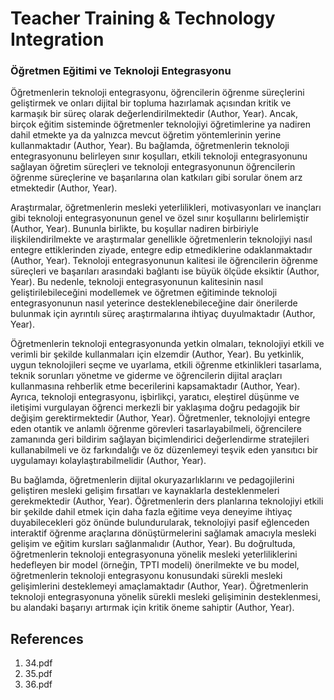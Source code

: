 # Teacher Training & Technology Integration

### Öğretmen Eğitimi ve Teknoloji Entegrasyonu

Öğretmenlerin teknoloji entegrasyonu, öğrencilerin öğrenme süreçlerini geliştirmek ve onları dijital bir topluma hazırlamak açısından kritik ve karmaşık bir süreç olarak değerlendirilmektedir (Author, Year). Ancak, birçok eğitim sisteminde öğretmenler teknolojiyi öğretimlerine ya nadiren dahil etmekte ya da yalnızca mevcut öğretim yöntemlerinin yerine kullanmaktadır (Author, Year). Bu bağlamda, öğretmenlerin teknoloji entegrasyonunu belirleyen sınır koşulları, etkili teknoloji entegrasyonunu sağlayan öğretim süreçleri ve teknoloji entegrasyonunun öğrencilerin öğrenme süreçlerine ve başarılarına olan katkıları gibi sorular önem arz etmektedir (Author, Year).

Araştırmalar, öğretmenlerin mesleki yeterlilikleri, motivasyonları ve inançları gibi teknoloji entegrasyonunun genel ve özel sınır koşullarını belirlemiştir (Author, Year). Bununla birlikte, bu koşullar nadiren birbiriyle ilişkilendirilmekte ve araştırmalar genellikle öğretmenlerin teknolojiyi nasıl entegre ettiklerinden ziyade, entegre edip etmediklerine odaklanmaktadır (Author, Year). Teknoloji entegrasyonunun kalitesi ile öğrencilerin öğrenme süreçleri ve başarıları arasındaki bağlantı ise büyük ölçüde eksiktir (Author, Year). Bu nedenle, teknoloji entegrasyonunun kalitesinin nasıl geliştirilebileceğini modellemek ve öğretmen eğitiminde teknoloji entegrasyonunun nasıl yeterince desteklenebileceğine dair önerilerde bulunmak için ayrıntılı süreç araştırmalarına ihtiyaç duyulmaktadır (Author, Year).

Öğretmenlerin teknoloji entegrasyonunda yetkin olmaları, teknolojiyi etkili ve verimli bir şekilde kullanmaları için elzemdir (Author, Year). Bu yetkinlik, uygun teknolojileri seçme ve uyarlama, etkili öğrenme etkinlikleri tasarlama, teknik sorunları yönetme ve giderme ve öğrencilerin dijital araçları kullanmasına rehberlik etme becerilerini kapsamaktadır (Author, Year). Ayrıca, teknoloji entegrasyonu, işbirlikçi, yaratıcı, eleştirel düşünme ve iletişimi vurgulayan öğrenci merkezli bir yaklaşıma doğru pedagojik bir değişim gerektirmektedir (Author, Year). Öğretmenler, teknolojiyi entegre eden otantik ve anlamlı öğrenme görevleri tasarlayabilmeli, öğrencilere zamanında geri bildirim sağlayan biçimlendirici değerlendirme stratejileri kullanabilmeli ve öz farkındalığı ve öz düzenlemeyi teşvik eden yansıtıcı bir uygulamayı kolaylaştırabilmelidir (Author, Year).

Bu bağlamda, öğretmenlerin dijital okuryazarlıklarını ve pedagojilerini geliştiren mesleki gelişim fırsatları ve kaynaklarla desteklenmeleri gerekmektedir (Author, Year). Öğretmenlerin ders planlarına teknolojiyi etkili bir şekilde dahil etmek için daha fazla eğitime veya deneyime ihtiyaç duyabilecekleri göz önünde bulundurularak, teknolojiyi pasif eğlenceden interaktif öğrenme araçlarına dönüştürmelerini sağlamak amacıyla mesleki gelişim ve eğitim kursları sağlanmalıdır (Author, Year). Bu doğrultuda, öğretmenlerin teknoloji entegrasyonuna yönelik mesleki yeterliliklerini hedefleyen bir model (örneğin, TPTI modeli) önerilmekte ve bu model, öğretmenlerin teknoloji entegrasyonu konusundaki sürekli mesleki gelişimlerini desteklemeyi amaçlamaktadır (Author, Year). Öğretmenlerin teknoloji entegrasyonuna yönelik sürekli mesleki gelişiminin desteklenmesi, bu alandaki başarıyı artırmak için kritik öneme sahiptir (Author, Year).


## References

1. 34.pdf
2. 35.pdf
3. 36.pdf
